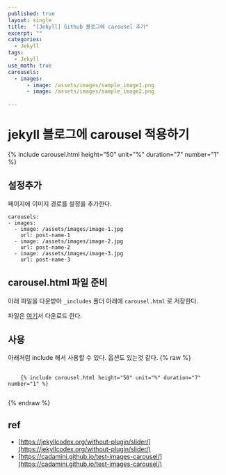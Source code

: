 ```yaml
---
published: true
layout: single
title:  "[Jekyll] Github 블로그에 carousel 추가"
excerpt: ""
categories:
  - Jekyll
tags:
  - Jekyll
use_math: true
carousels:
  - images:
      - image: /assets/images/sample_image1.png
      - image: /assets/images/sample_image2.png
      
---
```



# jekyll 블로그에 carousel 적용하기
{% include carousel.html height="50" unit="%" duration="7" number="1" %}

## 설정추가
페이지에 이미지 경로를 설정을 추가한다.
```
carousels:
- images: 
  - image: /assets/images/image-1.jpg
    url: post-name-1
  - image: /assets/images/image-2.jpg
    url: post-name-2
  - image: /assets/images/image-3.jpg
    url: post-name-3
```

## carousel.html 파일 준비
아래 파일을 다운받아 `_includes` 폴더 아래에 `carousel.html` 로 저장한다.

파일은 [여기](https://jekyllcodex.org/without-plugin/slider/)서 다운로드 한다.

## 사용
아래처럼 include 해서 사용할 수 있다. 옵션도 있는것 같다.
{% raw %}
<pre>
  <code>
    {% include carousel.html height="50" unit="%" duration="7" number="1" %}
  </code>
</pre>
{% endraw %}





## ref
- [https://jekyllcodex.org/without-plugin/slider/](https://jekyllcodex.org/without-plugin/slider/)
- [https://cadamini.github.io/test-images-carousel/](https://cadamini.github.io/test-images-carousel/)